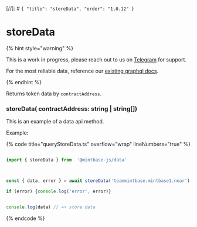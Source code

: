 [//]: # `{ "title": "storeData", "order": "1.0.12" }`
# storeData



{% hint style="warning" %}



This is a work in progress, please reach out to us on [Telegram](https://t.me/mintdev) for support.

For the most reliable data, reference our [existing graphql docs](https://docs.mintbase.io/dev/read-data/mintbase-graph).



{% endhint %}




Returns token data  by `contractAddress`.



### storeData( contractAddress: string | string[])



This is an example of a data api method.




Example:



{% code title="queryStoreData.ts" overflow="wrap" lineNumbers="true" %}

```typescript

import { storeData } from  '@mintbase-js/data'



const { data, error } = await storeData('teammintbase.mintbase1.near');

if (error) {console.log('error', error)}


console.log(data) // => store data

```

{% endcode %}